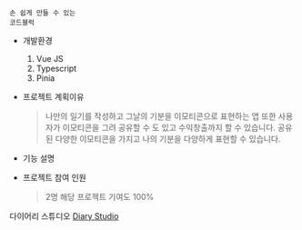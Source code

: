 ```
손 쉽게 만들 수 있는
코드블럭
```
* 개발환경
  1. Vue JS
  2. Typescript
  3. Pinia
  
* 프로젝트 계획이유
  > 나만의 일기를 작성하고 그날의 기분을 이모티콘으로 표현하는 앱
  > 또한 사용자가 이모티콘을 그려 공유할 수 도 있고 수익창출까지 할 수 있습니다.
  > 공유된 다양한 이모티콘을 가지고 나의 기분을 다양하게 표현할 수 있습니다.

* 기능 설명
  
  
* 프로젝트 참여 인원
  > 2명 
  > 해당 프로젝트 기여도 100%
  
다이어리 스튜디오 [Diary Studio](http://leejehyeon.synology.me:8888)
